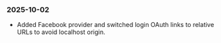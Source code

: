 ### 2025-10-02
- Added Facebook provider and switched login OAuth links to relative URLs to avoid localhost origin.
